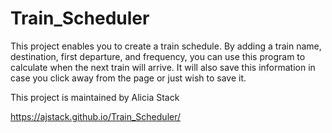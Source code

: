 # Train_Scheduler

This project enables you to create a train schedule. By adding a train name, destination, first departure, and frequency, you can use this program to
calculate when the next train will arrive. It will also save this information in case you click away from the page or just wish to save it.

This project is maintained by Alicia Stack 

https://ajstack.github.io/Train_Scheduler/
